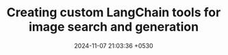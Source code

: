 ---
layout: post
title:  "Creating custom LangChain tools for image search and generation"
description: "Creating custom LangChain tools for image search and generation"
date:   2024-11-07 21:03:36 +0530
---